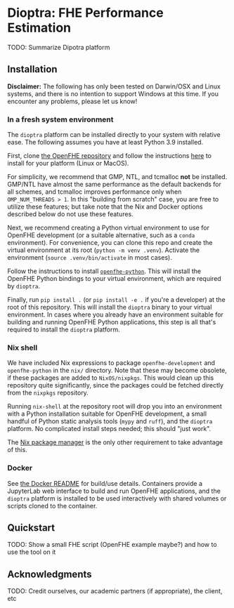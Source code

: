 # Dioptra: FHE Performance Estimation

TODO: Summarize Dipotra platform

## Installation

**Disclaimer:** The following has only been tested on Darwin/OSX and Linux
systems, and there is no intention to support Windows at this time.
If you encounter any problems, please let us know!

### In a fresh system environment

The `dioptra` platform can be installed directly to your system with relative
ease. The following assumes you have at least Python 3.9 installed.

First, clone
[the OpenFHE repository](https://github.com/openfheorg/openfhe-development) and
follow the instructions
[here](https://openfhe-development.readthedocs.io/en/latest/sphinx_rsts/intro/installation/installation.html)
to install for your platform (Linux or MacOS).

For simplicity, we recommend that GMP, NTL, and tcmalloc **not** be installed.
GMP/NTL have almost the same performance as the default backends for all
schemes, and tcmalloc improves performance only when `OMP_NUM_THREADS > 1`. In
this "building from scratch" case, you are free to utilize these features; but
take note that the Nix and Docker options described below do not use these
features.

Next, we recommend creating a Python virtual environment to use for OpenFHE
development (or a suitable alternative, such as a `conda` environment). For
convenience, you can clone this repo and create the virtual environment at its
root (`python -m venv .venv`). Activate the environment
(`source .venv/bin/activate` in most cases).

Follow the instructions to install
[`openfhe-python`](https://github.com/openfheorg/openfhe-python). This will
install the OpenFHE Python bindings to your virtual environment, which are
required by `dioptra`.

Finally, run `pip install .` (or `pip install -e .` if you're a developer) at
the root of this repository. This will install the `dioptra` binary to your
virtual environment. In cases where you already have an environment suitable for
building and running OpenFHE Python applications, this step is all that's
required to install the `dioptra` platform.

### Nix shell

We have included Nix expressions to package `openfhe-development` and
`openfhe-python` in the `nix/` directory. Note that these may become obsolete, if
these packages are added to `NixOS/nixpkgs`. This would clean up this repository
quite significantly, since the packages could be fetched directly from the
`nixpkgs` repository.

Running `nix-shell` at the repository root will drop you into an environment
with a Python installation suitable for OpenFHE development, a small handful of
Python static analysis tools (`mypy` and `ruff`), and the `dioptra` platform.
No complicated install steps needed; this should "just work".

The [Nix package manager](https://nixos.org/download/) is the only other
requirement to take advantage of this.

### Docker

See [the Docker README](README.Docker.md) for build/use details. Containers
provide a JupyterLab web interface to build and run OpenFHE applications, and
the `dioptra` platform is installed to be used interactively with shared volumes
or scripts cloned to the container.

## Quickstart

TODO: Show a small FHE script (OpenFHE example maybe?) and how to use the tool on it

## Acknowledgments

TODO: Credit ourselves, our academic partners (if appropriate), the client, etc
